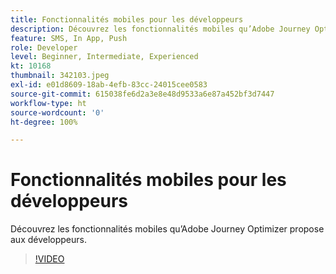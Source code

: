 ```yaml
---
title: Fonctionnalités mobiles pour les développeurs
description: Découvrez les fonctionnalités mobiles qu’Adobe Journey Optimizer propose aux développeurs.
feature: SMS, In App, Push
role: Developer
level: Beginner, Intermediate, Experienced
kt: 10168
thumbnail: 342103.jpeg
exl-id: e01d8609-18ab-4efb-83cc-24015cee0583
source-git-commit: 615038fe6d2a3e8e48d9533a6e87a452bf3d7447
workflow-type: ht
source-wordcount: '0'
ht-degree: 100%

---
```


# Fonctionnalités mobiles pour les développeurs

Découvrez les fonctionnalités mobiles qu’Adobe Journey Optimizer propose aux développeurs.

>[!VIDEO](https://video.tv.adobe.com/v/342103?quality=12&learn=on)
